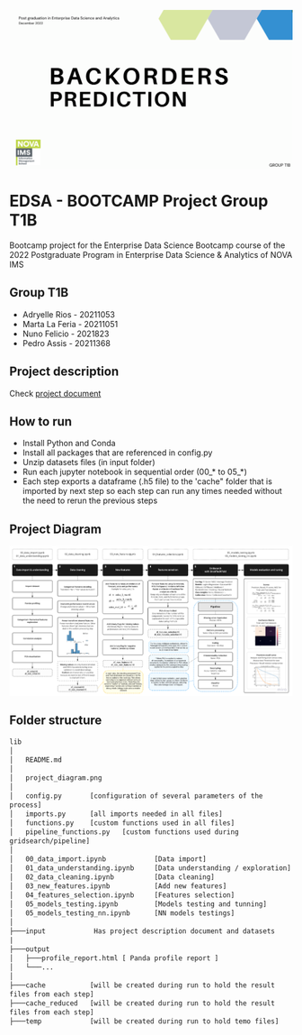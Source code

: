 
<p align="center">
  <img src="project_cover.png" align="middle"/>
</p>

# EDSA - BOOTCAMP Project Group T1B

Bootcamp project for the Enterprise Data Science Bootcamp course of the 2022 Postgraduate Program in Enterprise Data Science & Analytics of NOVA IMS

## Group T1B

* Adryelle Rios - 20211053
* Marta La Feria - 20211051
* Nuno Felicio - 2021823
* Pedro Assis - 20211368

## Project description

Check [project document](input/BI4ALL_-_NOVA_IMS_-_Back_Orders_Prediction.pdf)
## How to run

* Install Python and Conda
* Install all packages that are referenced in config.py
* Unzip datasets files (in input folder)
* Run each jupyter notebook in sequential order (00_* to 05_*)
* Each step exports a dataframe (.h5 file) to the 'cache" folder that is imported by next step so each step can run any times needed without the need to rerun the previous steps
  
## Project Diagram

<p align="center">
<img src="project_diagram.png" align="center"/>
</p>

## Folder structure

```
lib
│
│   README.md               
│
│   project_diagram.png
│
│   config.py       [configuration of several parameters of the process]
│   imports.py      [all imports needed in all files]
│   functions.py    [custom functions used in all files]
│   pipeline_functions.py   [custom functions used during gridsearch/pipeline]
│
│   00_data_import.ipynb            [Data import]
│   01_data_understanding.ipynb     [Data understanding / exploration]
│   02_data_cleaning.ipynb          [Data cleaning]
│   03_new_features.ipynb           [Add new features]
│   04_features_selection.ipynb     [Features selection]
│   05_models_testing.ipynb         [Models testing and tunning]
│   05_models_testing_nn.ipynb      [NN models testings]
│
├───input            Has project description document and datasets
|
├───output                  
│   ├───profile_report.html [ Panda profile report ]         
│   └───... 
│
├───cache           [will be created during run to hold the result files from each step]
├───cache_reduced   [will be created during run to hold the result files from each step]
├───temp            [will be created during run to hold temo files]
